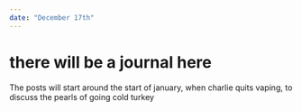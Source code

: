 ```yaml
---
date: "December 17th"
---
```

# there will be a journal here

The posts will start around the start of january, when charlie quits vaping, to discuss the pearls of going cold turkey
